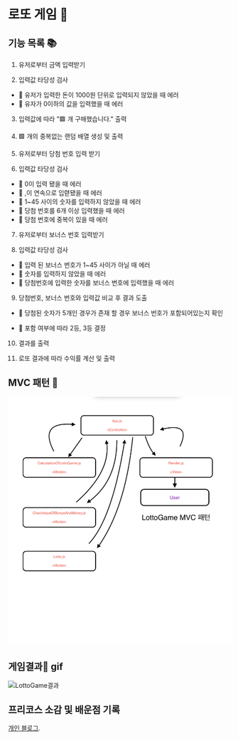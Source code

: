 # 로또 게임 🎱

## 기능 목록 📚

1. 유저로부터 금액 입력받기

2. 입력값 타당성 검사

- 🚨 유저가 입력한 돈이 1000원 단위로 입력되지 않았을 때 에러
- 🚨 유자가 0이하의 값을 입력했을 때 에러

3. 입력값에 따라 "🟪 개 구매했습니다." 출력

4. 🟪 개의 중복없는 랜덤 배열 생성 및 출력

5. 유저로부터 당첨 번호 입력 받기

6. 입력값 타당성 검사

- 🚨 0이 입력 됐을 때 에러
- 🚨 ,이 연속으로 입렫됐을 때 에러
- 🚨 1~45 사이의 숫자를 입력하지 않았을 때 에러
- 🚨 당첨 번호를 6개 이상 입력했을 때 에러
- 🚨 당첨 번호에 중복이 있을 때 에러

7. 유저로부터 보너스 번호 입력받기

8. 입력값 타당성 검사

- 🚨 입력 된 보너스 번호가 1~45 사이가 아닐 때 에러
- 🚨 숫자를 입력하지 않았을 때 에러
- 🚨 당첨번호에 입력한 숫자를 보너스 번호에 입력했을 때 에러

9. 당첨번호, 보너스 번호와 입력값 비교 후 결과 도출

- 🚨 당첨된 숫자가 5개인 경우가 존재 할 경우 보너스 번호가 포함되어있는지 확인

- 🚨 포함 여부에 따라 2등, 3등 결정

10. 결과를 출력

11. 로또 결과에 따라 수익률 계산 및 출력

## MVC 패턴 🧩

![MVC 패턴](../img/MvcPattern.png)

## 게임결과🎱 gif

![LottoGame결과](../img/LorroGameResult.gif)

## 프리코스 소감 및 배운점 기록

[개인 블로그](https://velog.io/@tkdgk1996).
